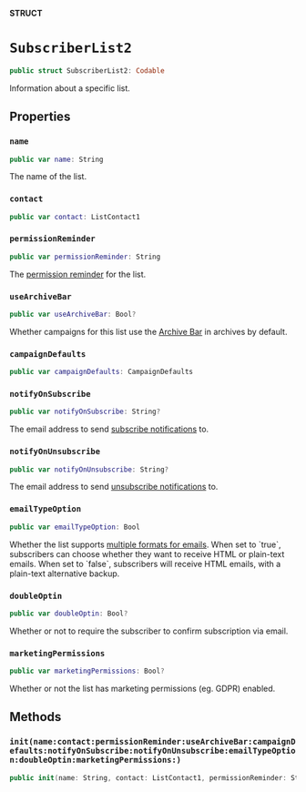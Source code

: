 **STRUCT**

# `SubscriberList2`

```swift
public struct SubscriberList2: Codable
```

Information about a specific list.

## Properties
### `name`

```swift
public var name: String
```

The name of the list.

### `contact`

```swift
public var contact: ListContact1
```

### `permissionReminder`

```swift
public var permissionReminder: String
```

The [permission reminder](https://mailchimp.com/help/edit-the-permission-reminder/) for the list.

### `useArchiveBar`

```swift
public var useArchiveBar: Bool?
```

Whether campaigns for this list use the [Archive Bar](https://mailchimp.com/help/about-email-campaign-archives-and-pages/) in archives by default.

### `campaignDefaults`

```swift
public var campaignDefaults: CampaignDefaults
```

### `notifyOnSubscribe`

```swift
public var notifyOnSubscribe: String?
```

The email address to send [subscribe notifications](https://mailchimp.com/help/change-subscribe-and-unsubscribe-notifications/) to.

### `notifyOnUnsubscribe`

```swift
public var notifyOnUnsubscribe: String?
```

The email address to send [unsubscribe notifications](https://mailchimp.com/help/change-subscribe-and-unsubscribe-notifications/) to.

### `emailTypeOption`

```swift
public var emailTypeOption: Bool
```

Whether the list supports [multiple formats for emails](https://mailchimp.com/help/change-audience-name-defaults/). When set to &#x60;true&#x60;, subscribers can choose whether they want to receive HTML or plain-text emails. When set to &#x60;false&#x60;, subscribers will receive HTML emails, with a plain-text alternative backup.

### `doubleOptin`

```swift
public var doubleOptin: Bool?
```

Whether or not to require the subscriber to confirm subscription via email.

### `marketingPermissions`

```swift
public var marketingPermissions: Bool?
```

Whether or not the list has marketing permissions (eg. GDPR) enabled.

## Methods
### `init(name:contact:permissionReminder:useArchiveBar:campaignDefaults:notifyOnSubscribe:notifyOnUnsubscribe:emailTypeOption:doubleOptin:marketingPermissions:)`

```swift
public init(name: String, contact: ListContact1, permissionReminder: String, useArchiveBar: Bool? = nil, campaignDefaults: CampaignDefaults, notifyOnSubscribe: String? = nil, notifyOnUnsubscribe: String? = nil, emailTypeOption: Bool, doubleOptin: Bool? = nil, marketingPermissions: Bool? = nil)
```
